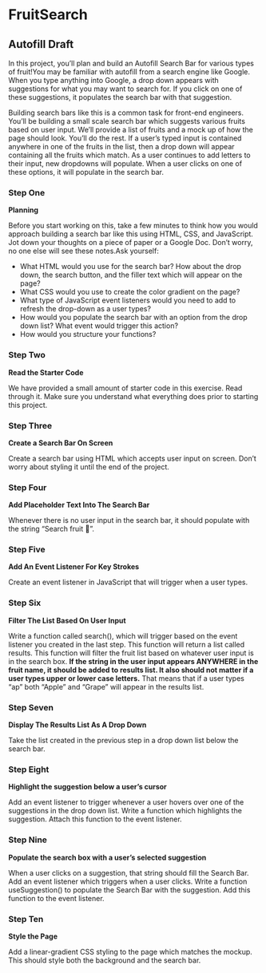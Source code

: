 # FruitSearch

## Autofill Draft

In this project, you’ll plan and build an Autofill Search Bar for various types of fruit!You may be familiar with autofill from a search engine like Google. When you type anything into Google, a drop down appears with suggestions for what you may want to search for. If you click on one of these suggestions, it populates the search bar with that suggestion.

Building search bars like this is a common task for front-end engineers. You’ll be building a small scale search bar which suggests various fruits based on user input. We’ll provide a list of fruits and a mock up of how the page should look. You’ll do the rest. If a user’s typed input is contained anywhere in one of the fruits in the list, then a drop down will appear containing all the fruits which match. As a user continues to add letters to their input, new dropdowns will populate. When a user clicks on one of these options, it will populate in the search bar.

### Step One

**Planning**

Before you start working on this, take a few minutes to think how you would approach building a search bar like this using HTML, CSS, and JavaScript. Jot down your thoughts on a piece of paper or a Google Doc. Don’t worry, no one else will see these notes.Ask yourself:

- What HTML would you use for the search bar? How about the drop down, the search button, and the filler text which will appear on the page?
- What CSS would you use to create the color gradient on the page?
- What type of JavaScript event listeners would you need to add to refresh the drop-down as a user types?
- How would you populate the search bar with an option from the drop down list? What event would trigger this action?
- How would you structure your functions?

### Step Two

**Read the Starter Code**

We have provided a small amount of starter code in this exercise. Read through it. Make sure you understand what everything does prior to starting this project. 

### Step Three

**Create a Search Bar On Screen**

Create a search bar using HTML which accepts user input on screen. Don’t worry about styling it until the end of the project.

### Step Four

**Add Placeholder Text Into The Search Bar**

Whenever there is no user input in the search bar, it should populate with the string “Search fruit 🍎”.

### Step Five

**Add An Event Listener For Key Strokes**

Create an event listener in JavaScript that will trigger when a user types.

### Step Six

**Filter The List Based On User Input**

Write a function called search(), which will trigger based on the event listener you created in the last step. This function will return a list called results. This function will filter the fruit list based on whatever user input is in the search box. **If the string in the user input appears ANYWHERE in the fruit name, it should be added to results list. It also should not matter if a user types upper or lower case letters.** That means that if a user types “ap” both “Apple” and “Grape” will appear in the results list. 

### Step Seven

**Display The Results List As A Drop Down** 

Take the list created in the previous step in a drop down list below the search bar.

### **Step Eight**

**Highlight the suggestion below a user’s cursor**

Add an event listener to trigger whenever a user hovers over one of the suggestions in the drop down list. Write a function which highlights the suggestion. Attach this function to the event listener.

### Step Nine

**Populate the search box with a user’s selected suggestion**

When a user clicks on a suggestion, that string should fill the Search Bar. Add an event listener which triggers when a user clicks. Write a function useSuggestion() to populate the Search Bar with the suggestion. Add this function to the event listener.

### Step Ten

**Style the Page**

Add a linear-gradient CSS styling to the page which matches the mockup. This should style both the background and the search bar.
